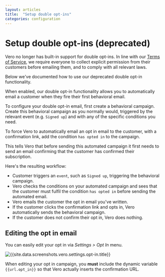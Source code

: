 ```yaml
---
layout: articles
title:  "Setup double opt-ins"
categories: configuration
---
```

 
# Setup double opt-ins (deprecated)
    
Vero no longer has built-in support for double opt-ins. In line with our [Terms of Service]({{site.data.links.terms-of-service}}), we require everyone to collect explicit permission from their customers before emailing them, and to comply with all relevant laws.

Below we've documented how to use our deprecated double opt-in functionality.

When enabled, our double opt-in functionality allows you to automatically email a customer when they fire their first behavioral email.

To configure your double opt-in email, first create a behavioral campaign. Create this behavioral campaign as you normally would, triggered by the relevant event (e.g. `Signed up`) and with any of the specific conditions you need.

To force Vero to automatically email an opt in email to the customer, with a confirmation link, add the condition `has opted in` to the campaign.

This tells Vero that before sending this automated campaign it first needs to send an email confirming that the customer has confirmed their subscription. 

Here's the resulting workflow:

- Customer triggers an `event`, such as `Signed up`, triggering the behavioral campaign.
- Vero checks the conditions on your automated campaign and sees that the customer must fulfil the condition `has opted in` before sending the automated email.
- Vero emails the customer the opt in email you've written. 
- If the customer clicks the confirmation link and opts in, Vero automatically sends the behavioral campaign. 
- If the customer does not confirm their opt in, Vero does nothing.

## Editing the opt in email

You can easily edit your opt in via *Settings > Opt In* menu.

![{{site.data.screenshots.vero.settings.opt-in.title}}]({{site.data.screenshots.vero.settings.opt-in.image}})

When editing your opt in campaign, you **must** include the dynamic variable `{{url.opt_in}}` so that Vero actually inserts the confirmation URL.
                

